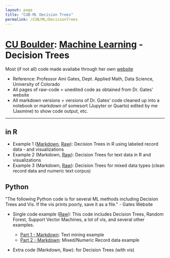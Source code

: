 ```yaml
---
layout: page
title: "CUB-ML Decision Trees"
permalink: /CUB/ML/DecisionTrees
---
```

# [CU Boulder](../../../CUB.md): [Machine Learning](../CUB-ML.md) - Decision Trees
Most (if not all) code made availabe through her own [website](https://gatesboltonanalytics.com/)

- Reference: Professor Ami Gates, Dept. Applied Math, Data Science, University of Colorado
- All pages of raw-code = unedited code as obtained from Dr. Gates' website
- All markdown versions = versions of Dr. Gates' code cleaned up into a notebook or markdown of somesort (Jupyter or Quarto) edited by me (Jasmine) to show code output, etc.

---

## in R
- Example 1 ([Markdown](Markdown/R-DecisionTrees-Ex1.html), [Raw](Raw/R-DecisionTrees-Ex1-Raw.html)): Decision Trees in R using labeled record data - and visualizations
- Example 2 (Markdown, [Raw](Raw/R-DecisionTrees-Ex2-Raw.html)): Decision Trees for text data in R and visualizations
- Example 3 (Markdown, [Raw](Raw/R-DecisionTrees-Ex3-Raw.html)): Decision Trees for mixed data types (clean record data and numeric text corpus)

## Python
"The following Python code is for several ML methods including Decision Trees and Vis. If the vis prints poorly, save it as a file." - Gates Website

- Single code example ([Raw](Raw/Python-DecisionTrees-Raw.html)): This code includes Decision Trees, Random Forest, Support Vector Machines, a lot of vis, and several other examples.
    - [Part 1 - Markdown](Markdown/Python-DecisionTrees.html#decision-trees): Text mining example
    - [Part 2 - Markdown](Markdown/Python-DecisionTrees-pt2.html#decision-trees): Mixed/Numeric Record data example
    
- Extra code (Markdown, Raw): for Decision Trees (with vis)